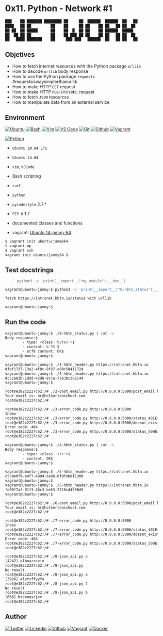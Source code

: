 # 0x11. Python - Network #1

<!-- ansi regular -->
```bash
███    ██ ███████ ████████ ██     ██  ██████  ██████  ██   ██ 
████   ██ ██         ██    ██     ██ ██    ██ ██   ██ ██  ██  
██ ██  ██ █████      ██    ██  █  ██ ██    ██ ██████  █████  
██  ██ ██ ██         ██    ██ ███ ██ ██    ██ ██   ██ ██  ██ 
██   ████ ███████    ██     ███ ███   ██████  ██   ██ ██   ██ 
```

## Objetives

* How to fetch internet resources with the Python package ``urllib``
* How to decode ``urllib`` body response
* How to use the Python package ``requests`` #requestsiswaysimplerthanurllib
* How to make HTTP ``GET`` request
* How to make HTTP ``POST``/``PUT``/etc. request
* How to fetch ``JSON`` resources
* How to manipulate data from an external service

## Environment

<!-- ubuntu -->
[![Ubuntu](https://img.shields.io/static/v1?label=&message=Ubuntu&color=E95420&logo=Ubuntu&logoColor=E95420&labelColor=2F333A)](https://ubuntu.com/) <!-- bash --> [![Bash](https://img.shields.io/static/v1?label=&message=GNU%20Bash&color=4EAA25&logo=GNU%20Bash&logoColor=4EAA25&labelColor=2F333A)](https://www.gnu.org/software/bash/) <!-- vim --> [![Vim](https://img.shields.io/static/v1?label=&message=Vim&color=019733&logo=Vim&logoColor=019733&labelColor=2F333A)](https://www.vim.org/) <!-- vs code --> [![VS Code](https://img.shields.io/static/v1?label=&message=Visual%20Studio%20Code&color=5C2D91&logo=Visual%20Studio%20Code&logoColor=5C2D91&labelColor=2F333A)](https://code.visualstudio.com/) <!-- git --> [![Git](https://img.shields.io/static/v1?label=&message=Git&color=F05032&logo=Git&logoColor=F05032&labelColor=2F333A)](https://git-scm.com/) <!-- github --> [![Github](https://img.shields.io/static/v1?label=&message=GitHub&color=181717&logo=GitHub&logoColor=f2f2f2&labelColor=2F333A)](https://github.com) <!-- vagrant --> [![Vagrant](https://img.shields.io/static/v1?label=&message=Vagrant&color=1868F2&logo=vagrant&labelColor=2F333A)](https://app.vagrantup.com/)

<!-- python-->
[![Python](https://img.shields.io/static/v1?label=&message=Python&color=FFD43B&logo=python&logoColor=3776AB&labelColor=2F333A)](https://www.python.org)

* ```Ubuntu 20.04 LTS```
* ``Ubuntu 14.04``
* ```vim```, ```VSCode```
* Bash scripting
* ```curl```
* ```python```
* ```pycodestyle``` 2.7.*
* ```PEP 8``` 1.7
* documented classes and functions

* vagrant: [Ubuntu 14 jammy 64](https://app.vagrantup.com/ubuntu/boxes/jammy64)

```bash
$ vagrant init ubuntu/jammy64
$ vagrant up
$ vagrant ssh
vagrant init ubuntu/jammy64 $
```

## Test docstrings

> `python3 -c 'print(__import__("my_module").__doc__)'`

```bash
vagrant@ubuntu-jammy:$ python3 -c 'print(__import__("0-hbtn_status").__doc__)'

fetch https://intranet.hbtn.io/status with urllib

vagrant@ubuntu-jammy:$

```

## Run the code

```bash
vagrant@ubuntu-jammy:$ ./0-hbtn_status.py | cat -e
Body response:$
        - type: <class 'bytes'>$
        - content: b'OK'$
        - utf8 content: OK$
vagrant@ubuntu-jammy:$
```

```bash
vagrant@ubuntu-jammy:$ ./1-hbtn_header.py https://intranet.hbtn.io
dfef1727-13a2-4f8c-8f97-a08c50411724
vagrant@ubuntu-jammy:$ ./1-hbtn_header.py https://intranet.hbtn.io
dc51682b-1ddd-42d8-9cca-7363bc362144
vagrant@ubuntu-jammy:$
```

```bash
root@e382c2227c62:/# ./2-post_email.py http://0.0.0.0:5000/post_email hr@holbertonschool.com
Your email is: hr@holbertonschool.com
root@e382c2227c62:/#
```

```bash
root@e382c2227c62:/# ./3-error_code.py http://0.0.0.0:5000
Index
root@e382c2227c62:/# ./3-error_code.py http://0.0.0.0:5000/status_401Error code: 401
root@e382c2227c62:/# ./3-error_code.py http://0.0.0.0:5000/doesnt_exist
Error code: 404
root@e382c2227c62:/# ./3-error_code.py http://0.0.0.0:5000/status_500Error code: 500
root@e382c2227c62:/#
```

```bash
vagrant@ubuntu-jammy:$ ./4-hbtn_status.py | cat -e
Body response:$
        - type: <class 'str'>$
        - content: OK$
vagrant@ubuntu-jammy:$
```

```bash
vagrant@ubuntu-jammy:$ ./5-hbtn_header.py https://intranet.hbtn.io
c5c8e0f9-e4f7-4994-ba06-0f9feb8f1300
vagrant@ubuntu-jammy:$
vagrant@ubuntu-jammy:$ ./5-hbtn_header.py https://intranet.hbtn.io
fe09f7af-91f3-46c3-be63-2710cd4598d9
vagrant@ubuntu-jammy:$
```

```bash
root@e382c2227c62:/# ./6-post_email.py http://0.0.0.0:5000/post_email hr@holbertonschool.com
Your email is: hr@holbertonschool.com
root@e382c2227c62:/#
```

```bash
root@e382c2227c62:/# ./7-error_code.py http://0.0.0.0:5000
Index
root@e382c2227c62:/# ./7-error_code.py http://0.0.0.0:5000/status_401Error code: 401
root@e382c2227c62:/# ./7-error_code.py http://0.0.0.0:5000/doesnt_exist
Error code: 404
root@e382c2227c62:/# ./7-error_code.py http://0.0.0.0:5000/status_500Error code: 500
root@e382c2227c62:/#

```

```bash
root@e382c2227c62:/# ./8-json_api.py a
[4242] alboazzevim
root@e382c2227c62:/# ./8-json_api.py
No result
root@e382c2227c62:/# ./8-json_api.py a
[3926] alvtxffyyfa
root@e382c2227c62:/# ./8-json_api.py 2
No result
root@e382c2227c62:/# ./8-json_api.py b
[666] btaooqscjev
root@e382c2227c62:/#
```

## Author

<!-- social media and professional portfolio-->
<!-- twitter -->
[![Twitter](https://img.shields.io/twitter/follow/ralex_uy?style=social)](https://twitter.com/ralex_uy) <!-- linkedin --> [![Linkedin](https://img.shields.io/badge/LinkedIn-+21K-blue?style=social&logo=linkedin)](https://www.linkedin.com/in/ronald-rivero/) <!-- github --> [![Github](https://img.shields.io/github/followers/ralexrivero?style=social)](https://github.com/ralexrivero/) <!-- vagrant --> [![Vagrant](https://img.shields.io/static/v1?label=&message=Vagrant%20Profile&color=1868F2&logo=vagrant&labelColor=2F333A)](https://app.vagrantup.com/ralexrivero) <!-- docker --> [![Docker](https://img.shields.io/static/v1?label=&message=Docker%20Profile&color=2496ED&logo=Docker&labelColor=2F333A)](https://hub.docker.com/u/ralexrivero)
